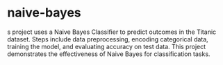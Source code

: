 # naive-bayes
s project uses a Naive Bayes Classifier to predict outcomes in the Titanic dataset. Steps include data preprocessing, encoding categorical data, training the model, and evaluating accuracy on test data. This project demonstrates the effectiveness of Naive Bayes for classification tasks.

